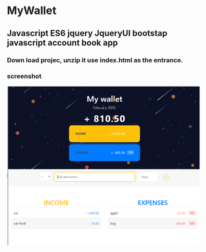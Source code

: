 # MyWallet
## Javascript ES6 jquery JqueryUI bootstap javascript account book app
### Down load projec, unzip it use index.html as the entrance.

### screenshot

![](screenshot/pic1.png)